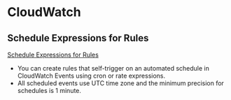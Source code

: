 # CloudWatch

## Schedule Expressions for Rules

[Schedule Expressions for Rules](https://docs.aws.amazon.com/AmazonCloudWatch/latest/events/ScheduledEvents.html)

- You can create rules that self-trigger on an automated schedule in CloudWatch Events using cron or rate expressions. 
- All scheduled events use UTC time zone and the minimum precision for schedules is 1 minute.